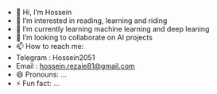 - 👋 Hi, I’m Hossein
- 👀 I’m interested in reading, learning and riding
- 🌱 I’m currently learning machine learning and deep leaning
- 💞️ I’m looking to collaborate on AI projects
- 📫 How to reach me:
- Telegram : Hossein2051
- Email : hossein.rezaie81@gmail.com
- 😄 Pronouns: ...
- ⚡ Fun fact: ...

<!---
hosseinrezaie0/hosseinrezaie0 is a ✨ special ✨ repository because its `README.md` (this file) appears on your GitHub profile.
You can click the Preview link to take a look at your changes.
--->
